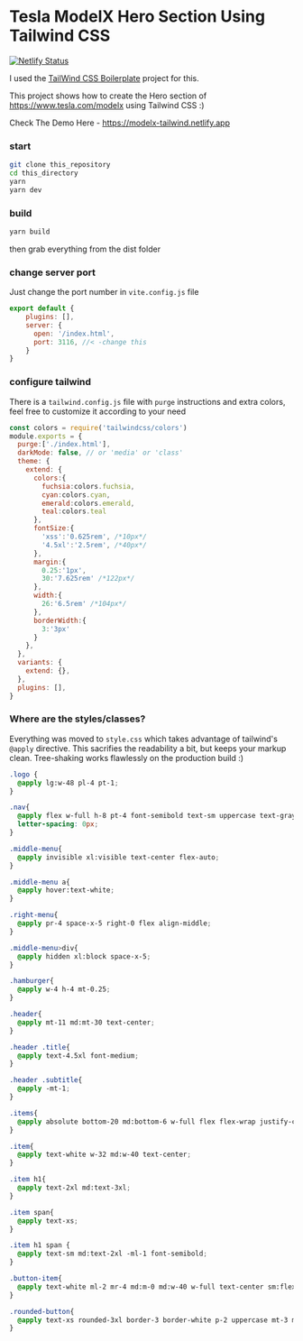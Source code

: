 # Tesla ModelX Hero Section Using Tailwind CSS

[![Netlify Status](https://api.netlify.com/api/v1/badges/28bf5911-0906-4dec-91bc-e87a194596e9/deploy-status)](https://app.netlify.com/sites/modelx-tailwind/deploys)

I used the [TailWind CSS Boilerplate](https://github.com/hasinhayder/tailwind-boilerplate) project for this. 

This project shows how to create the Hero section of https://www.tesla.com/modelx using Tailwind CSS :)

Check The Demo Here - https://modelx-tailwind.netlify.app


### start
```sh
git clone this_repository
cd this_directory
yarn
yarn dev
```

### build
```sh
yarn build
```

then grab everything from the dist folder

### change server port
Just change the port number in `vite.config.js` file
```javascript
export default {
    plugins: [],
    server: {
      open: '/index.html',
      port: 3116, //< -change this
    }
}

```

### configure tailwind
There is a `tailwind.config.js` file with `purge` instructions and extra colors, feel free to customize it according to your need
```javascript
const colors = require('tailwindcss/colors')
module.exports = {
  purge:['./index.html'],
  darkMode: false, // or 'media' or 'class'
  theme: {
    extend: {
      colors:{
        fuchsia:colors.fuchsia,
        cyan:colors.cyan,
        emerald:colors.emerald,
        teal:colors.teal
      },
      fontSize:{
        'xss':'0.625rem', /*10px*/
        '4.5xl':'2.5rem', /*40px*/
      },
      margin:{
        0.25:'1px',
        30:'7.625rem' /*122px*/
      },
      width:{
        26:'6.5rem' /*104px*/
      },
      borderWidth:{
        3:'3px'
      }
    },
  },
  variants: {
    extend: {},
  },
  plugins: [],
}
```

### Where are the styles/classes?

Everything was moved to `style.css` which takes advantage of tailwind's `@apply` directive. This sacrifies the readability a bit, but keeps your markup clean. Tree-shaking works flawlessly on the production build :)

```css
.logo {
  @apply lg:w-48 pl-4 pt-1;
}

.nav{
  @apply flex w-full h-8 pt-4 font-semibold text-sm uppercase text-gray-800 ;
  letter-spacing: 0px;
}

.middle-menu{
  @apply invisible xl:visible text-center flex-auto;
}

.middle-menu a{
  @apply hover:text-white;
}

.right-menu{
  @apply pr-4 space-x-5 right-0 flex align-middle;
}

.middle-menu>div{
  @apply hidden xl:block space-x-5;
}

.hamburger{
  @apply w-4 h-4 mt-0.25;
}

.header{
  @apply mt-11 md:mt-30 text-center;
}

.header .title{
  @apply text-4.5xl font-medium;
}

.header .subtitle{
  @apply -mt-1;
}

.items{
  @apply absolute bottom-20 md:bottom-6 w-full flex flex-wrap justify-center;
}

.item{
  @apply text-white w-32 md:w-40 text-center;
}

.item h1{
  @apply text-2xl md:text-3xl;
}

.item span{
  @apply text-xs;
}

.item h1 span {
  @apply text-sm md:text-2xl -ml-1 font-semibold;
}

.button-item{
  @apply text-white ml-2 mr-4 md:m-0 md:w-40 w-full text-center sm:flex-nowrap
}

.rounded-button{
  @apply text-xs rounded-3xl border-3 border-white p-2 uppercase mt-3 md:mt-1.5  ml-3 font-medium;
}
```

